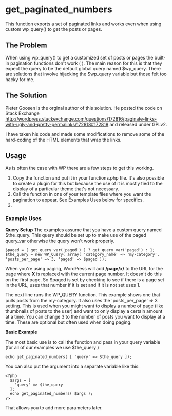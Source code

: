 # get_paginated_numbers
This function exports a set of paginated links and works even when using custom wp_query() to get the posts or pages.

## The Problem
When using wp_query() to get a customized set of posts or pages the built-in pagination functions don't work ( ). The main reason for this is that they expect the query to be the default global query named $wp_query. There are solutions that involve hijacking the $wp_query variable but those felt too hacky for me.

## The Solution
Pieter Goosen is the orginal author of this solution. He posted the code on Stack Exchange http://wordpress.stackexchange.com/questions/172816/paginate-links-with-ugly-and-pretty-permalinks/172818#172818 and released under GPLv2.

I have taken his code and made some modifications to remove some of the hard-coding of the HTML elements that wrap the links.

## Usage
As is often the case with WP there are a few steps to get this working.

1. Copy the function and put it in your functions.php file. It's also possible to create a plugin for this but because the use of it is mostly tied to the display of a particular theme that's not necessary.
2. Call the function in one of your template files where you want the pagination to appear. See Examples Uses below for specifics.
3. 
### Example Uses

**Query Setup**
The examples assume that you have a custom query named $the_query. This query should be set up to make use of the paged query_var otherwise the query won't work properly. 
````
$paged = ( get_query_var('paged') ) ? get_query_var('paged') : 1;
$the_query = new WP_Query( array( 'category_name' => 'my-category', 'posts_per_page' => 3, 'paged' => $paged ));
````            
When you're using paging, WordPress will add **/page/x/** to the URL for the page where **X** is replaced with the current page number. It doesn't do this on the first page. So $paged is set by checking to see if there is a page set in the URL, uses that number if it is set and if it is not set uses 1.

The next line runs the WP_QUERY function. This example shows one that pulls posts from the my-category. It also uses the 'posts_per_page' => 3 setting. This is used when you might want to display a numbe of page (like thumbnails of posts to the user) and want to only display a certain amount at a time. You can change 3 to the number of posts you want to display at a time. These are optional but often used when doing paging.

**Basic Example**

The most basic use is to call the function and pass in your query variable (for all of our examples we use $the_query )
````
echo get_paginated_numbers( [ 'query' => $the_query ]);
````
You can also put the argument into a separate variable like this:
````
<?php
  $args = [
    'query' => $the_query
  ];
  echo get_paginated_numbers( $args );
?>
````

That allows you to add more parameters later.
